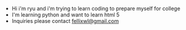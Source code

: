 - Hi i'm ryu and i'm trying to learn coding to prepare myself for college
- I'm learning python and want to learn html 5 
- Inquiries please contact fellixwl@gmail.com
<!---
Ryuj1/Ryuj1 is a ✨ special ✨ repository because its `README.md` (this file) appears on your GitHub profile.
You can click the Preview link to take a look at your changes.
--->

